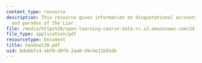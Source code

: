 ```yaml
---
content_type: resource
description: This resource gives information on disquotational accounts of truth,
  and paradox of the Liar.
file: /media/https%3A/open-learning-course-data-rc.s3.amazonaws.com/24-251-introduction-to-philosophy-of-language-spring-2005/bde6b7c4abf0d9f03aa0d9c4e11b91db_handout20.pdf
file_type: application/pdf
resourcetype: Document
title: handout20.pdf
uid: bde6b7c4-abf0-d9f0-3aa0-d9c4e11b91db
---
```

